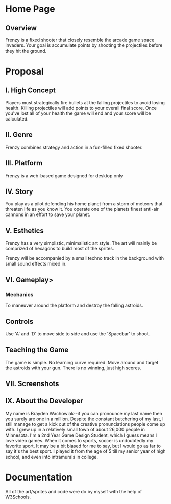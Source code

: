 # Home Page
## Overview
Frenzy is a fixed shooter that closely resemble the arcade game space invaders. 
Your goal is accumulate points by shooting the projectiles before they hit the ground. 

# Proposal
## I. High Concept

Players must strategically fire bullets at the falling projectiles
to avoid losing health. Killing projectiles will add points to 
your overall final score. Once you've lost all of your health the 
game will end and your score will be calculated.

## II. Genre


Frenzy combines strategy and action in a fun-filled fixed shooter.


## III. Platform

Frenzy is a web-based game designed for desktop only

## IV. Story

You play as a pilot defending his home planet from a storm 
of meteors that threaten life as you know it. You operate 
one of the planets finest anti-air cannons in an effort to 
save your planet.

## V. Esthetics

Frenzy has a very simplistic, minimalistic art style. The 
art will mainly be comprized of hexagons to build most 
of the sprites.

Frenzy will be accompanied by a small techno track in the 
background with small sound effects mixed in.

## VI. Gameplay>

<h3>Mechanics</h3>

To maneuver around the platform and destroy the falling astroids.

## Controls

Use 'A' and 'D' to move side to side and use the 'Spacebar' to shoot.

## Teaching the Game

The game is simple. No learning curve required. 
Move around and target the astroids with your gun.
There is no winning, just high scores.

## VII. Screenshots

## IX. About the Developer

My name is Brayden Wachowiak--if you can pronounce my last name then you surely are
one in a million. Despite the constant butchering of my last, I still manage to get
a kick out of the creative pronunciations people come up with. I grew up in a
relatively small town of about 26,000 people in Minnesota. I'm a 2nd Year Game Design 
Student, which I guess means I love video games. When it comes to sports,
soccer is undoubtedly my favorite sport. It may be a bit biased for me to say, but I
would go as far to say it's the best sport. I played it from the age of 5 till my
senior year of high school, and even into intramurals in college.

# Documentation

All of the art/sprites and code were do by myself with the help of W3Schools.

